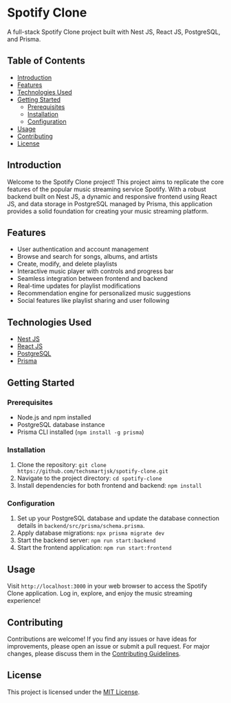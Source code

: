 # Spotify Clone

A full-stack Spotify Clone project built with Nest JS, React JS, PostgreSQL, and Prisma.

## Table of Contents

- [Introduction](#introduction)
- [Features](#features)
- [Technologies Used](#technologies-used)
- [Getting Started](#getting-started)
  - [Prerequisites](#prerequisites)
  - [Installation](#installation)
  - [Configuration](#configuration)
- [Usage](#usage)
- [Contributing](#contributing)
- [License](#license)

## Introduction

Welcome to the Spotify Clone project! This project aims to replicate the core features of the popular music streaming service Spotify. With a robust backend built on Nest JS, a dynamic and responsive frontend using React JS, and data storage in PostgreSQL managed by Prisma, this application provides a solid foundation for creating your music streaming platform.

## Features

- User authentication and account management
- Browse and search for songs, albums, and artists
- Create, modify, and delete playlists
- Interactive music player with controls and progress bar
- Seamless integration between frontend and backend
- Real-time updates for playlist modifications
- Recommendation engine for personalized music suggestions
- Social features like playlist sharing and user following

## Technologies Used

- [Nest JS](https://nestjs.com/)
- [React JS](https://reactjs.org/)
- [PostgreSQL](https://www.postgresql.org/)
- [Prisma](https://www.prisma.io/)

## Getting Started

### Prerequisites

- Node.js and npm installed
- PostgreSQL database instance
- Prisma CLI installed (`npm install -g prisma`)

### Installation

1. Clone the repository: `git clone https://github.com/techsmartjsk/spotify-clone.git`
2. Navigate to the project directory: `cd spotify-clone`
3. Install dependencies for both frontend and backend: `npm install`

### Configuration

1. Set up your PostgreSQL database and update the database connection details in `backend/src/prisma/schema.prisma`.
2. Apply database migrations: `npx prisma migrate dev`
3. Start the backend server: `npm run start:backend`
4. Start the frontend application: `npm run start:frontend`

## Usage

Visit `http://localhost:3000` in your web browser to access the Spotify Clone application. Log in, explore, and enjoy the music streaming experience!

## Contributing

Contributions are welcome! If you find any issues or have ideas for improvements, please open an issue or submit a pull request. For major changes, please discuss them in the [Contributing Guidelines](CONTRIBUTING.md).

## License

This project is licensed under the [MIT License](LICENSE).
